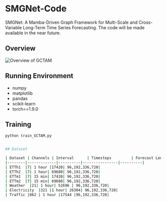 # SMGNet-Code
SMGNet: A Mamba-Driven Graph Framework for Multi-Scale and Cross-Variable Long-Term Time Series Forecasting. The code will be made available in the near future.

## Overview
![Overview of GCTAM](fig_framework.png)

## Running Environment
* numpy
* matplotlib
* pandas
* scikit-learn
* torch==1.9.0

## Training
```bash
python train_GCTAM.py


## Dataset

| Dataset | Channels | Interval      | Timesteps         | Forecast Length |
|--------|-------------|----------|----------------|----------|
| ETTh1  |7| 1 hour |17420| 96,192,336,720|
| ETTh2  |7| 1 hour| 69680| 96,192,336,720|
| ETTm1  |7| 15 min| 17420| 96,192,336,720|
| ETTm2  |7| 15 min| 69680| 96,192,336,720|
| Weather  |21| 1 hour| 52696 | 96,192,336,720|
| Electricity  |321 |1 hour| 26304| 96,192,336,720|
| Traffic |862 | 1 hour |17544 |96,192,336,720|


